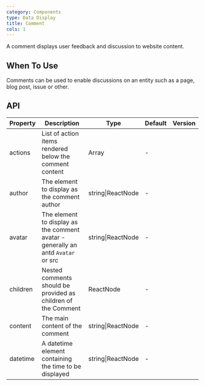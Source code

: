 ```yaml
---
category: Components
type: Data Display
title: Comment
cols: 1
---
```


A comment displays user feedback and discussion to website content.

## When To Use

Comments can be used to enable discussions on an entity such as a page, blog post, issue or other.

## API

| Property | Description | Type | Default | Version |
| --- | --- | --- | --- | --- |
| actions | List of action items rendered below the comment content | Array<ReactNode> | - |  |
| author | The element to display as the comment author | string\|ReactNode | - |  |
| avatar | The element to display as the comment avatar - generally an antd `Avatar` or src | string\|ReactNode | - |  |
| children | Nested comments should be provided as children of the Comment | ReactNode | - |  |
| content | The main content of the comment | string\|ReactNode | - |  |
| datetime | A datetime element containing the time to be displayed | string\|ReactNode | - |  |
